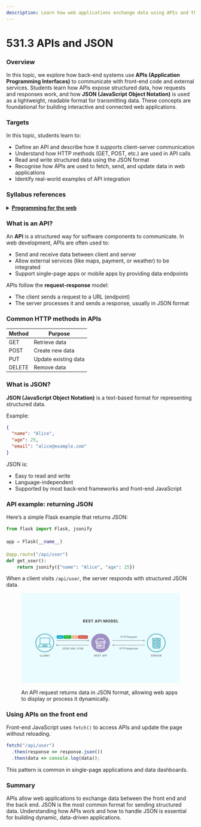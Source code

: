 ```yaml
---
description: Learn how web applications exchange data using APIs and the JSON format
---
```


# 531.3 APIs and JSON

### Overview

In this topic, we explore how back-end systems use **APIs (Application Programming Interfaces)** to communicate with front-end code and external services. Students learn how APIs expose structured data, how requests and responses work, and how **JSON (JavaScript Object Notation)** is used as a lightweight, readable format for transmitting data. These concepts are foundational for building interactive and connected web applications.

### Targets

In this topic, students learn to:

* Define an API and describe how it supports client-server communication
* Understand how HTTP methods (GET, POST, etc.) are used in API calls
* Read and write structured data using the JSON format
* Recognise how APIs are used to fetch, send, and update data in web applications
* Identify real-world examples of API integration

### Syllabus references

<details>

<summary><a href="https://curriculum.nsw.edu.au/learning-areas/tas/software-engineering-11-12-2022/content/year-12/fa6aab137e"><strong>Programming for the web</strong></a></summary>

**Designing web applications**

* Observe and describe the back-end process used to manage a web request\
  – web framework\
  – objects\
  – libraries\
  – databases

</details>

### What is an API?

An **API** is a structured way for software components to communicate. In web development, APIs are often used to:

* Send and receive data between client and server
* Allow external services (like maps, payment, or weather) to be integrated
* Support single-page apps or mobile apps by providing data endpoints

APIs follow the **request-response** model:

* The client sends a request to a URL (endpoint)
* The server processes it and sends a response, usually in JSON format

### Common HTTP methods in APIs

| Method | Purpose              |
| ------ | -------------------- |
| GET    | Retrieve data        |
| POST   | Create new data      |
| PUT    | Update existing data |
| DELETE | Remove data          |

### What is JSON?

**JSON (JavaScript Object Notation)** is a text-based format for representing structured data.

Example:

```json
{
  "name": "Alice",
  "age": 25,
  "email": "alice@example.com"
}
```

JSON is:

* Easy to read and write
* Language-independent
* Supported by most back-end frameworks and front-end JavaScript

### API example: returning JSON

Here’s a simple Flask example that returns JSON:

```python
from flask import Flask, jsonify

app = Flask(__name__)

@app.route("/api/user")
def get_user():
    return jsonify({"name": "Alice", "age": 25})
```

When a client visits `/api/user`, the server responds with structured JSON data.

<figure><img src="../../../.gitbook/assets/image (1) (1).png" alt=""><figcaption><p>An API request returns data in JSON format, allowing web apps to display or process it dynamically.</p></figcaption></figure>



### Using APIs on the front end

Front-end JavaScript uses `fetch()` to access APIs and update the page without reloading.

```javascript
fetch("/api/user")
  .then(response => response.json())
  .then(data => console.log(data));
```

This pattern is common in single-page applications and data dashboards.

### Summary

APIs allow web applications to exchange data between the front end and the back end. JSON is the most common format for sending structured data. Understanding how APIs work and how to handle JSON is essential for building dynamic, data-driven applications.
